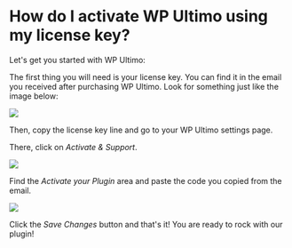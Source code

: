 # How do I activate WP Ultimo using my license key?

Let's get you started with WP Ultimo:

The first thing you will need is your license key. You can find it in the email you received after purchasing WP Ultimo. Look for something just like the image below:

[![](https://downloads.intercomcdn.com/i/o/91651062/0d9754ef1d9b0b0bdc10b770/License+Key.png)](https://downloads.intercomcdn.com/i/o/91651062/0d9754ef1d9b0b0bdc10b770/License+Key.png)

Then, copy the license key line and go to your WP Ultimo settings page.

There, click on _Activate & Support_.

[![](https://wp-ultimo-space.fra1.cdn.digitaloceanspaces.com/hs-602125886867724dfc6f0a29-s_0qk_o7y-Settings.png)](https://s3.amazonaws.com/helpscout.net/docs/assets/6017c85715d41b7c717cdcf9/images/6021258b6867724dfc6f0a2a/602125886867724dfc6f0a29-s%5F0qk%5Fo7y-Settings.png)

Find the _Activate your Plugin_ area and paste the code you copied from the email.

[![](https://downloads.intercomcdn.com/i/o/91653418/b3bd3a68d22b107b1e3f4c09/Activate+your+Plugin.png)](https://downloads.intercomcdn.com/i/o/91653418/b3bd3a68d22b107b1e3f4c09/Activate+your+Plugin.png)

Click the _Save Changes_ button and that's it! You are ready to rock with our plugin!
